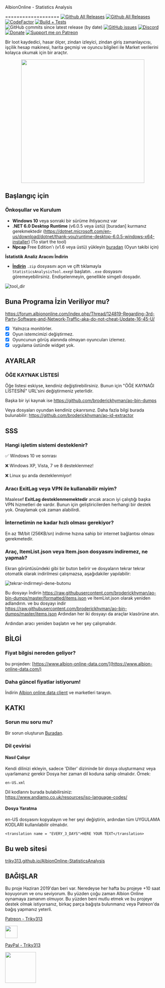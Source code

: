 AlbionOnline - Statistics Analysis

===================
[![Github All Releases](https://img.shields.io/github/v/release/Triky313/AlbionOnline-StatisticsAnalysis)](https://github.com/Triky313/AlbionOnline-StatisticsAnalysis/releases)
[![Github All Releases](https://img.shields.io/github/downloads/Triky313/AlbionOnline-StatisticsAnalysis/total.svg)](https://github.com/Triky313/AlbionOnline-StatisticsAnalysis/releases) 
[![CodeFactor](https://www.codefactor.io/repository/github/triky313/albiononline-statisticsanalysis/badge/main)](https://www.codefactor.io/repository/github/triky313/albiononline-statisticsanalysis/overview/main)
[![Build + Tests](https://github.com/Triky313/AlbionOnline-StatisticsAnalysis/actions/workflows/build-and-unit-tests.yml/badge.svg)](https://github.com/Triky313/AlbionOnline-StatisticsAnalysis/actions/workflows/dotnet-desktop.yml)
![GitHub commits since latest release (by date)](https://img.shields.io/github/commits-since/Triky313/AlbionOnline-StatisticsAnalysis/latest?color=AF3B7F)
[![GitHub issues](https://img.shields.io/github/issues/Triky313/AlbionOnline-StatisticsAnalysis)](https://github.com/Triky313/AlbionOnline-StatisticsAnalysis/issues)
[![Discord](https://img.shields.io/discord/772406813438115891?color=%237289da&label=Discord&logo=discord&logoColor=%237289da&style=flat)](https://discord.gg/Wv5RWehbrU)
[![Donate](https://img.shields.io/badge/paypal-donate-1e477a)](https://www.paypal.com/donate/?hosted_button_id=N6T3CWXYNGHKC)
[![Support me on Patreon](https://img.shields.io/endpoint.svg?url=https%3A%2F%2Fshieldsio-patreon.vercel.app%2Fapi%3Fusername%3DTriky313%26type%3Dpatrons&style=flat)](https://patreon.com/Triky313)

Bir loot kaydedici, hasar ölçer, zindan izleyici, zindan giriş zamanlayıcısı, işçilik hesap makinesi, harita geçmişi ve oyuncu bilgileri ile Market verilerini kolayca okumak için bir araçtır.

<p align="center" align='right'>
  <img src="https://user-images.githubusercontent.com/14247773/147143464-c36d0cba-dddb-4b34-bd2e-11e3f65e3289.png" data-canonical-src="https://user-images.githubusercontent.com/14247773/147143464-c36d0cba-dddb-4b34-bd2e-11e3f65e3289.png" width="400" height="400" />
</p>

## Başlangıç için

### Önkoşullar ve Kurulum
- **Windows 10** veya sonraki bir sürüme ihtiyacınız var
- **.NET 6.0 Desktop Runtime** (v6.0.5 veya üstü) [buradan] kurmanız gerekmektedir (https://dotnet.microsoft.com/en-us/download/dotnet/thank-you/runtime-desktop-6.0.5-windows-x64-installer) (To start the tool)
- **Npcap** Free Edition'ı (v1.6 veya üstü) yükleyin [buradan](https://npcap.com/#download) (Oyun takibi için)

**İstatistik Analiz Aracını İndirin**
- [**İndirin**](https://github.com/Triky313/AlbionOnline-StatisticsAnalysis/releases/download/v5.17.3/StatisticsAnalysis-AlbionOnline-v5.17.3-x64.zip)
`.zip` dosyasını açın ve çift tıklamayla `StatisticsAnalysisTool.exe`yi başlatın. `.exe` dosyasını göremeyebilirsiniz. Endişelenmeyin, genellikle simgeli dosyadır.

![tool_dir](https://user-images.githubusercontent.com/14247773/170473306-4dcc629e-384e-41b2-ada8-657cabe1b472.png)


## Buna Programa İzin Veriliyor mu?
https://forum.albiononline.com/index.php/Thread/124819-Regarding-3rd-Party-Software-and-Network-Traffic-aka-do-not-cheat-Update-16-45-U/

- [x] Yalnızca monitörler.
- [x] Oyun istemcimizi değiştirmez.
- [x] Oyuncunun görüş alanında olmayan oyuncuları izlemez.
- [x] uygulama üstünde widget yok.

## AYARLAR

### ÖĞE KAYNAK LİSTESİ
Öğe listesi eskiyse, kendiniz değiştirebilirsiniz. Bunun için "ÖĞE KAYNAĞI LİSTESİNİ" URL'sini değiştirmeniz yeterlidir.

Başka bir iyi kaynak ise https://github.com/broderickhyman/ao-bin-dumps

Veya dosyaları oyundan kendiniz çıkarırsınız. Daha fazla bilgi burada bulunabilir: https://github.com/broderickhyman/ao-id-extractor


## SSS
### Hangi işletim sistemi desteklenir?
✅ Windows 10 ve sonrası

❌ Windows XP, Vista, 7 ve 8 desteklenmez!

❌ Linux şu anda desteklenmiyor!

### Aracı ExitLag veya VPN ile kullanabilir miyim?
Maalesef **ExitLag desteklenmemektedir** ancak aracın iyi çalıştığı başka VPN hizmetleri de vardır. Bunun için geliştiricilerden herhangi bir destek yok. Onaylamak çok zaman alabilirdi.

### İnternetimin ne kadar hızlı olması gerekiyor?
En az 1M/bit (256KB/sn) indirme hızına sahip bir internet bağlantısı olması gerekmetedir.

### Araç, ItemList.json veya Item.json dosyasını indiremez, ne yapmalı?
Ekran görüntüsündeki gibi bir buton belirir ve dosyaların tekrar tekrar otomatik olarak indirilmesi çalışmazsa, aşağıdakiler yapılabilir:

![tekrar-indirmeyi-dene-butonu](https://user-images.githubusercontent.com/14247773/170475039-3739e5cd-5d02-41bf-a77d-f58290de75a3.png)

Bu dosyayı İndirin https://raw.githubusercontent.com/broderickhyman/ao-bin-dumps/master/formatted/items.json ve ItemList.json olarak yeniden adlandırın.
ve
bu dosyayı indir https://raw.githubusercontent.com/broderickhyman/ao-bin-dumps/master/items.json 
Ardından her iki dosyayı da araçlar klasörüne atın.

Ardından aracı yeniden başlatın ve her şey çalışmalıdır.


## BİLGİ

### Fiyat bilgisi nereden geliyor?
bu projeden: [https://www.albion-online-data.com/](https://www.albion-online-data.com/)

### Daha güncel fiyatlar istiyorum!
İndirin [Albion online data client](https://www.albion-online-data.com/) ve marketleri tarayın.


## KATKI

### Sorun mu soru mu?
Bir sorun oluşturun [Buradan](https://github.com/Triky313/AlbionOnline-StatisticsAnalysis/issues).

### Dil çevirisi

#### Nasıl Çalışır
Kendi dilinizi ekleyin, sadece 'Diller' dizininde bir dosya oluşturmanız veya uyarlamanız gerekir
Dosya her zaman dil koduna sahip olmalıdır.
Örnek:
```
en-US.xml
```

Dil kodlarını burada bulabilirsiniz: https://www.andiamo.co.uk/resources/iso-language-codes/

#### Dosya Yaratma
en-US dosyasını kopyalayın ve her şeyi değiştirin, ardından tüm UYGULAMA KODLARI kullanılabilir olmalıdır.
```
<translation name = "EVERY_3_DAYS">HERE YOUR TEXT</translation>
```

## Bu web sitesi
[triky313.github.io/AlbionOnline-StatisticsAnalysis](https://triky313.github.io/AlbionOnline-StatisticsAnalysis/)

## BAĞIŞLAR
Bu proje Haziran 2019'dan beri var. Neredeyse her hafta bu projeye +10 saat koyuyorum ve onu seviyorum. Bu yüzden çoğu zaman Albion Online oynamaya zamanım olmuyor. Bu yüzden beni mutlu etmek ve bu projeye destek olmak istiyorsanız, birkaç parça bağışta bulunmanız veya Patreon'da bağış yapmanız yeterli.

[Patreon - Triky313](https://www.patreon.com/triky313)

<img src="https://user-images.githubusercontent.com/14247773/166248069-3211a206-b475-4e83-860b-e5c51b9554bf.png" data-canonical-src="https://www.patreon.com/triky313" width="40" height="40" />

[PayPal - Triky313](https://www.paypal.com/donate/?hosted_button_id=N6T3CWXYNGHKC)

<img src="https://user-images.githubusercontent.com/14247773/201472890-33a0ed70-7ef8-4804-aa84-46f0a84f3168.png" width="100" height="100" />
